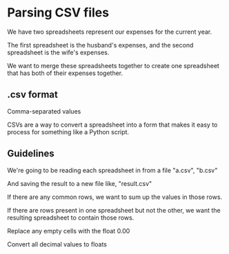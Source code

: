 # Parsing CSV files

We have two spreadsheets
represent our expenses for
the current year.

The first spreadsheet is the husband's
expenses, and the second spreadsheet
is the wife's expenses.

We want to merge these spreadsheets
together to create one spreadsheet
that has both of their expenses together.

## .csv format

Comma-separated values

CSVs are a way to convert a spreadsheet
into a form that makes it easy to process
for something like a Python script.


## Guidelines

We're going to be reading each spreadsheet
in from a file "a.csv", "b.csv"

And saving the result to a new file
like, "result.csv"

If there are any common rows,
we want to sum up the values in those rows.

If there are rows present in one spreadsheet
but not the other,
we want the resulting spreadsheet to
contain those rows.

Replace any empty cells with the float 0.00

Convert all decimal values to floats
